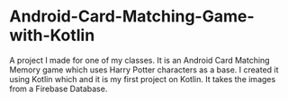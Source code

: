 # Android-Card-Matching-Game-with-Kotlin
A project I made for one of my classes. It is an Android Card Matching Memory game which uses Harry Potter characters as a base. I created it using Kotlin which and it 
is my first project on Kotlin. It takes the images from a Firebase Database. 
